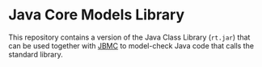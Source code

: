Java Core Models Library
========================

This repository contains a version of the Java Class Library (`rt.jar`) that can
be used together with
[JBMC](https://github.com/diffblue/cbmc/tree/develop/jbmc) to
model-check Java code that calls the standard library.
